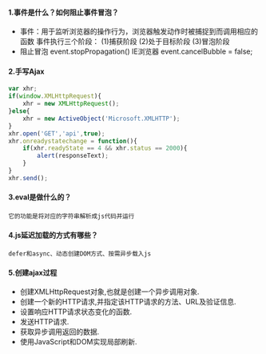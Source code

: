 #### 1.事件是什么？如何阻止事件冒泡？
- 事件：用于监听浏览器的操作行为，浏览器触发动作时被捕捉到而调用相应的函数
事件执行三个阶段：
(1)捕获阶段
(2)处于目标阶段
(3)冒泡阶段
- 阻止冒泡
event.stopPropagation()
IE浏览器 event.cancelBubble = false;
#### 2.手写Ajax
```javascript
var xhr;
if(window.XMLHttpRequest){
    xhr = new XMLHttpRequest();
}else{
    xhr = new ActiveObject('Microsoft.XMLHTTP');
}
xhr.open('GET','api',true);
xhr.onreadystatechange = function(){
    if(xhr.readyState == 4 && xhr.status == 2000){
        alert(responseText);
    }
}
xhr.send();
```
#### 3.eval是做什么的？
    它的功能是将对应的字符串解析成js代码并运行
#### 4.js延迟加载的方式有哪些？
    defer和async、动态创建DOM方式、按需异步载入js
#### 5.创建ajax过程
- 创建XMLHttpRequest对象,也就是创建一个异步调用对象.
- 创建一个新的HTTP请求,并指定该HTTP请求的方法、URL及验证信息.
- 设置响应HTTP请求状态变化的函数.
- 发送HTTP请求.
- 获取异步调用返回的数据.
- 使用JavaScript和DOM实现局部刷新.